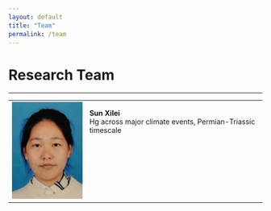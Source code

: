 ```yaml
---
layout: default
title: "Team"
permalink: /team
---
```


# Research Team
* * *
<table>
    <tr>
        <td>
            <img src="/images/sunxilei.png" alt="Sun Xilei">
        </td>
        <td valign="top">
            <p><b>Sun Xilei</b><br>Hg across major climate events, Permian-Triassic timescale</p>
        </td>
    </tr>
